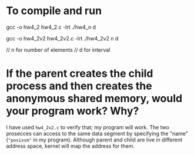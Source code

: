 # To compile and run

gcc -o hw4_2 hw4_2.c -lrt
./hw4_n d

gcc -o hw4_2v2 hw4_2v2.c -lrt
./hw4_2v2 n d

// n for number of elements
// d for interval

# If the parent creates the child process and then creates the anonymous shared memory, would your program work? Why?

I have used `hw4_2v2.c` to verify that; my program will work. The two prosecces can access to the same data segment by specifying the "name" (`"posixsm"` in my program). Although parent and child are live in different address space, kernel will map the address for them.
